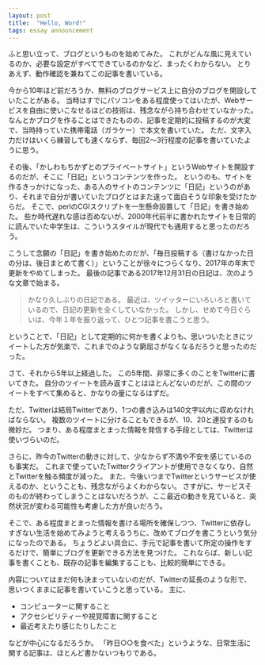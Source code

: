 ```yaml
---
layout: post
title:  "Hello, Word!"
tags: essay announcement
---
```

ふと思い立って、ブログというものを始めてみた。
これがどんな風に見えているのか、必要な設定がすべてできているのかなど、まったくわからない。
とりあえず、動作確認を兼ねてこの記事を書いている。

今から10年ほど前だろうか、無料のブログサービス上に自分のブログを開設していたことがある。
当時はすでにパソコンをある程度使ってはいたが、Webサービスを自由に使いこなせるほどの技術は、残念ながら持ち合わせていなかった。
なんとかブログを作ることはできたものの、記事を定期的に投稿するのが大変で、当時持っていた携帯電話（ガラケー）で本文を書いていた。
ただ、文字入力だけはいくら練習しても速くならず、毎回2～3行程度の記事を書いていたように思う。

その後、「かしわもちかずとのプライベートサイト」というWebサイトを開設するのだが、そこに「日記」というコンテンツを作った。
というのも、サイトを作るきっかけになった、ある人のサイトのコンテンツに「日記」というのがあり、それまで自分が書いていたブログとはまた違って面白そうな印象を受けたからだ。
そこで、perlのCGIスクリプトを一生懸命設置して「日記」を書き始めた。
些か時代遅れな感は否めないが、2000年代前半に書かれたサイトを日常的に読んでいた中学生は、こういうスタイルが現代でも通用すると思ったのだろう。

こうして念願の「日記」を書き始めたのだが、「毎日投稿する（書けなかった日の分は、後日まとめて書く）」ということが徐々につらくなり、2017年の年末で更新をやめてしまった。
最後の記事である2017年12月31日の日記は、次のような文章で始まる。

> かなり久しぶりの日記である。
> 最近は、ツイッターにいろいろと書いているので、日記の更新を全くしていなかった。
> しかし、せめて今日ぐらいは、今年１年を振り返って、ひとつ記事を書こうと思う。

ということで、「日記」として定期的に何かを書くよりも、思いついたときにツイートした方が気楽で、これまでのような窮屈さがなくなるだろうと思ったのだった。

さて、それから5年以上経過した。
この5年間、非常に多くのことをTwitterに書いてきた。
自分のツイートを読み返すことはほとんどないのだが、この間のツイートをすべて集めると、かなりの量になるはずだ。

ただ、Twitterは結局Twitterであり、1つの書き込みは140文字以内に収めなければならない。
複数のツイートに分けることもできるが、10、20と連投するのも微妙だ。
つまり、ある程度まとまった情報を発信する手段としては、Twitterは使いづらいのだ。

さらに、昨今のTwitterの動きに対して、少なからず不満や不安を感じているのも事実だ。
これまで使っていたTwitterクライアントが使用できなくなり、自然とTwitterを触る頻度が減った。
また、今後いつまでTwitterというサービスが使えるのか、ということも、残念ながらよくわからない。
さすがに、サービスそのものが終わってしまうことはないだろうが、ここ最近の動きを見ていると、突然状況が変わる可能性も考慮した方が良いだろう。

そこで、ある程度まとまった情報を書ける場所を確保しつつ、Twitterに依存しすぎない生活を始めてみようと考えるうちに、改めてブログを書こうという気分になったのである。
ちょうどよい具合に、手元で記事を書いて所定の操作をするだけで、簡単にブログを更新できる方法を見つけた。
これならば、新しい記事を書くことも、既存の記事を編集することも、比較的簡単にできる。

内容についてはまだ何も決まっていないのだが、Twitterの延長のような形で、思いつくままに記事を書いていこうと思っている。
主に、

* コンピューターに関すること
* アクセシビリティーや視覚障害に関すること
* 最近考えたり感じたりしたこと

などが中心になるだろうか。
「昨日○○を食べた」というような、日常生活に関する記事は、ほとんど書かないつもりである。
